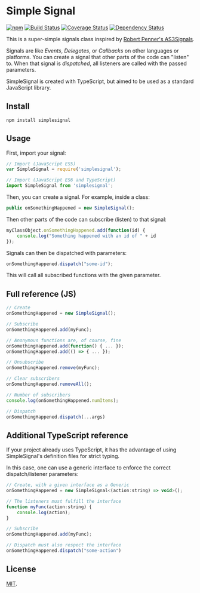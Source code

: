 # Simple Signal

[![npm](https://img.shields.io/npm/v/simplesignal.svg)](https://www.npmjs.com/package/simplesignal)
[![Build Status](https://travis-ci.org/zeh/simplesignal.svg?branch=master)](https://travis-ci.org/zeh/simplesignal)
[![Coverage Status](https://coveralls.io/repos/github/zeh/simplesignal/badge.svg?branch=master)](https://coveralls.io/github/zeh/simplesignal?branch=master)
[![Dependency Status](https://david-dm.org/zeh/simplesignal.svg)](https://david-dm.org/zeh/simplesignal)

This is a super-simple signals class inspired by [Robert Penner's AS3Signals](http://github.com/robertpenner/as3-signals).

Signals are like *Events*, *Delegates*, or *Callbacks* on other languages or platforms. You can create a signal that other parts of the code can "listen" to. When that signal is *dispatched*, all listeners are called with the passed parameters.

SimpleSignal is created with TypeScript, but aimed to be used as a standard JavaScript library.

## Install


```shell
npm install simplesignal
```

## Usage

First, import your signal:

```javascript
// Import (JavaScript ES5)
var SimpleSignal = require('simplesignal');

// Import (JavaScript ES6 and TypeScript)
import SimpleSignal from 'simplesignal';
```

Then, you can create a signal. For example, inside a class:

```javascript
public onSomethingHappened = new SimpleSignal();
```

Then other parts of the code can subscribe (listen) to that signal:

```javascript
myClassObject.onSomethingHappened.add(function(id) {
    console.log("Something happened with an id of " + id
});
```

Signals can then be dispatched with parameters:

```javascript
onSomethingHappened.dispatch("some-id");
```

This will call all subscribed functions with the given parameter.

## Full reference (JS)

```javascript
// Create
onSomethingHappened = new SimpleSignal();

// Subscribe
onSomethingHappened.add(myFunc);

// Anonymous functions are, of course, fine
onSomethingHappened.add(function() { ... });
onSomethingHappened.add(() => { ... });

// Unsubscribe
onSomethingHappened.remove(myFunc);

// Clear subscribers
onSomethingHappened.removeAll();

// Number of subscribers
console.log(onSomethingHappened.numItems);

// Dispatch
onSomethingHappened.dispatch(...args)
```

## Additional TypeScript reference

If your project already uses TypeScript, it has the advantage of using SimpleSignal's definition files for strict typing.

In this case, one can use a generic interface to enforce the correct dispatch/listener parameters:

```javascript
// Create, with a given interface as a Generic
onSomethingHappened = new SimpleSignal<(action:string) => void>();

// The listeners must fulfill the interface
function myFunc(action:string) {
    console.log(action);
}

// Subscribe
onSomethingHappened.add(myFunc);

// Dispatch must also respect the interface
onSomethingHappened.dispatch("some-action")
```

## License

[MIT](LICENSE.md).
